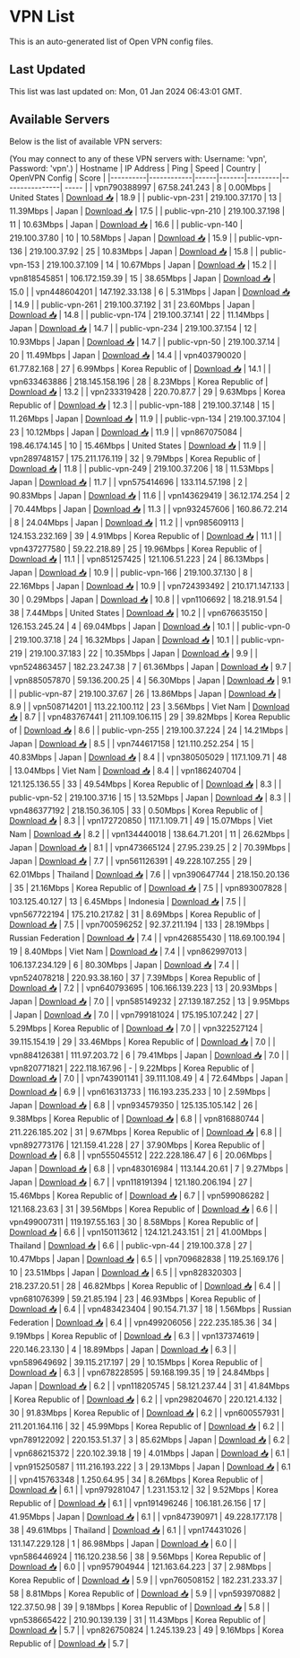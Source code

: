 # VPN List

This is an auto-generated list of Open VPN config files.

## Last Updated

This list was last updated on: Mon, 01 Jan 2024 06:43:01 GMT.

## Available Servers

Below is the list of available VPN servers:

(You may connect to any of these VPN servers with: Username: 'vpn', Password: 'vpn'.)
| Hostname | IP Address | Ping | Speed | Country | OpenVPN Config | Score |
|----------|------------|------|-------|---------|----------------| ----- |
| vpn790388997 | 67.58.241.243 | 8 | 0.00Mbps | United States | [Download 📥](./configs/server_0_US.ovpn) | 18.9 |
| public-vpn-231 | 219.100.37.170 | 13 | 11.39Mbps | Japan | [Download 📥](./configs/server_1_JP.ovpn) | 17.5 |
| public-vpn-210 | 219.100.37.198 | 11 | 10.63Mbps | Japan | [Download 📥](./configs/server_2_JP.ovpn) | 16.6 |
| public-vpn-140 | 219.100.37.80 | 10 | 10.58Mbps | Japan | [Download 📥](./configs/server_3_JP.ovpn) | 15.9 |
| public-vpn-136 | 219.100.37.92 | 25 | 10.83Mbps | Japan | [Download 📥](./configs/server_4_JP.ovpn) | 15.8 |
| public-vpn-153 | 219.100.37.109 | 14 | 10.67Mbps | Japan | [Download 📥](./configs/server_5_JP.ovpn) | 15.2 |
| vpn818545851 | 106.172.159.39 | 15 | 38.65Mbps | Japan | [Download 📥](./configs/server_6_JP.ovpn) | 15.0 |
| vpn448604201 | 147.192.33.138 | 6 | 5.31Mbps | Japan | [Download 📥](./configs/server_7_JP.ovpn) | 14.9 |
| public-vpn-261 | 219.100.37.192 | 31 | 23.60Mbps | Japan | [Download 📥](./configs/server_8_JP.ovpn) | 14.8 |
| public-vpn-174 | 219.100.37.141 | 22 | 11.14Mbps | Japan | [Download 📥](./configs/server_9_JP.ovpn) | 14.7 |
| public-vpn-234 | 219.100.37.154 | 12 | 10.93Mbps | Japan | [Download 📥](./configs/server_10_JP.ovpn) | 14.7 |
| public-vpn-50 | 219.100.37.14 | 20 | 11.49Mbps | Japan | [Download 📥](./configs/server_11_JP.ovpn) | 14.4 |
| vpn403790020 | 61.77.82.168 | 27 | 6.99Mbps | Korea Republic of | [Download 📥](./configs/server_12_KR.ovpn) | 14.1 |
| vpn633463886 | 218.145.158.196 | 28 | 8.23Mbps | Korea Republic of | [Download 📥](./configs/server_13_KR.ovpn) | 13.2 |
| vpn233319428 | 220.70.87.7 | 29 | 9.63Mbps | Korea Republic of | [Download 📥](./configs/server_14_KR.ovpn) | 12.3 |
| public-vpn-188 | 219.100.37.148 | 15 | 11.26Mbps | Japan | [Download 📥](./configs/server_15_JP.ovpn) | 11.9 |
| public-vpn-134 | 219.100.37.104 | 23 | 10.12Mbps | Japan | [Download 📥](./configs/server_16_JP.ovpn) | 11.9 |
| vpn867075084 | 198.46.174.145 | 10 | 15.46Mbps | United States | [Download 📥](./configs/server_17_US.ovpn) | 11.9 |
| vpn289748157 | 175.211.176.119 | 32 | 9.79Mbps | Korea Republic of | [Download 📥](./configs/server_18_KR.ovpn) | 11.8 |
| public-vpn-249 | 219.100.37.206 | 18 | 11.53Mbps | Japan | [Download 📥](./configs/server_19_JP.ovpn) | 11.7 |
| vpn575414696 | 133.114.57.198 | 2 | 90.83Mbps | Japan | [Download 📥](./configs/server_20_JP.ovpn) | 11.6 |
| vpn143629419 | 36.12.174.254 | 2 | 70.44Mbps | Japan | [Download 📥](./configs/server_21_JP.ovpn) | 11.3 |
| vpn932457606 | 160.86.72.214 | 8 | 24.04Mbps | Japan | [Download 📥](./configs/server_22_JP.ovpn) | 11.2 |
| vpn985609113 | 124.153.232.169 | 39 | 4.91Mbps | Korea Republic of | [Download 📥](./configs/server_23_KR.ovpn) | 11.1 |
| vpn437277580 | 59.22.218.89 | 25 | 19.96Mbps | Korea Republic of | [Download 📥](./configs/server_24_KR.ovpn) | 11.1 |
| vpn851257425 | 121.106.51.223 | 24 | 86.13Mbps | Japan | [Download 📥](./configs/server_25_JP.ovpn) | 10.9 |
| public-vpn-166 | 219.100.37.130 | 8 | 22.16Mbps | Japan | [Download 📥](./configs/server_26_JP.ovpn) | 10.9 |
| vpn724393492 | 210.171.147.133 | 30 | 0.29Mbps | Japan | [Download 📥](./configs/server_27_JP.ovpn) | 10.8 |
| vpn1106692 | 18.218.91.54 | 38 | 7.44Mbps | United States | [Download 📥](./configs/server_28_US.ovpn) | 10.2 |
| vpn676635150 | 126.153.245.24 | 4 | 69.04Mbps | Japan | [Download 📥](./configs/server_29_JP.ovpn) | 10.1 |
| public-vpn-0 | 219.100.37.18 | 24 | 16.32Mbps | Japan | [Download 📥](./configs/server_30_JP.ovpn) | 10.1 |
| public-vpn-219 | 219.100.37.183 | 22 | 10.35Mbps | Japan | [Download 📥](./configs/server_31_JP.ovpn) | 9.9 |
| vpn524863457 | 182.23.247.38 | 7 | 61.36Mbps | Japan | [Download 📥](./configs/server_32_JP.ovpn) | 9.7 |
| vpn885057870 | 59.136.200.25 | 4 | 56.30Mbps | Japan | [Download 📥](./configs/server_33_JP.ovpn) | 9.1 |
| public-vpn-87 | 219.100.37.67 | 26 | 13.86Mbps | Japan | [Download 📥](./configs/server_34_JP.ovpn) | 8.9 |
| vpn508714201 | 113.22.100.112 | 23 | 3.56Mbps | Viet Nam | [Download 📥](./configs/server_35_VN.ovpn) | 8.7 |
| vpn483767441 | 211.109.106.115 | 29 | 39.82Mbps | Korea Republic of | [Download 📥](./configs/server_36_KR.ovpn) | 8.6 |
| public-vpn-255 | 219.100.37.224 | 24 | 14.21Mbps | Japan | [Download 📥](./configs/server_37_JP.ovpn) | 8.5 |
| vpn744617158 | 121.110.252.254 | 15 | 40.83Mbps | Japan | [Download 📥](./configs/server_38_JP.ovpn) | 8.4 |
| vpn380505029 | 117.1.109.71 | 48 | 13.04Mbps | Viet Nam | [Download 📥](./configs/server_39_VN.ovpn) | 8.4 |
| vpn186240704 | 121.125.136.55 | 33 | 49.54Mbps | Korea Republic of | [Download 📥](./configs/server_40_KR.ovpn) | 8.3 |
| public-vpn-52 | 219.100.37.16 | 15 | 13.52Mbps | Japan | [Download 📥](./configs/server_41_JP.ovpn) | 8.3 |
| vpn486377192 | 218.150.36.105 | 33 | 0.50Mbps | Korea Republic of | [Download 📥](./configs/server_42_KR.ovpn) | 8.3 |
| vpn172720850 | 117.1.109.71 | 49 | 15.07Mbps | Viet Nam | [Download 📥](./configs/server_43_VN.ovpn) | 8.2 |
| vpn134440018 | 138.64.71.201 | 11 | 26.62Mbps | Japan | [Download 📥](./configs/server_44_JP.ovpn) | 8.1 |
| vpn473665124 | 27.95.239.25 | 2 | 70.39Mbps | Japan | [Download 📥](./configs/server_45_JP.ovpn) | 7.7 |
| vpn561126391 | 49.228.107.255 | 29 | 62.01Mbps | Thailand | [Download 📥](./configs/server_46_TH.ovpn) | 7.6 |
| vpn390647744 | 218.150.20.136 | 35 | 21.16Mbps | Korea Republic of | [Download 📥](./configs/server_47_KR.ovpn) | 7.5 |
| vpn893007828 | 103.125.40.127 | 13 | 6.45Mbps | Indonesia | [Download 📥](./configs/server_48_ID.ovpn) | 7.5 |
| vpn567722194 | 175.210.217.82 | 31 | 8.69Mbps | Korea Republic of | [Download 📥](./configs/server_49_KR.ovpn) | 7.5 |
| vpn700596252 | 92.37.211.194 | 133 | 28.19Mbps | Russian Federation | [Download 📥](./configs/server_50_RU.ovpn) | 7.4 |
| vpn426855430 | 118.69.100.194 | 19 | 8.40Mbps | Viet Nam | [Download 📥](./configs/server_51_VN.ovpn) | 7.4 |
| vpn862997013 | 106.137.234.129 | 6 | 80.30Mbps | Japan | [Download 📥](./configs/server_52_JP.ovpn) | 7.4 |
| vpn524078218 | 220.93.38.160 | 37 | 7.39Mbps | Korea Republic of | [Download 📥](./configs/server_53_KR.ovpn) | 7.2 |
| vpn640793695 | 106.166.139.223 | 13 | 20.93Mbps | Japan | [Download 📥](./configs/server_54_JP.ovpn) | 7.0 |
| vpn585149232 | 27.139.187.252 | 13 | 9.95Mbps | Japan | [Download 📥](./configs/server_55_JP.ovpn) | 7.0 |
| vpn799181024 | 175.195.107.242 | 27 | 5.29Mbps | Korea Republic of | [Download 📥](./configs/server_56_KR.ovpn) | 7.0 |
| vpn322527124 | 39.115.154.19 | 29 | 33.46Mbps | Korea Republic of | [Download 📥](./configs/server_57_KR.ovpn) | 7.0 |
| vpn884126381 | 111.97.203.72 | 6 | 79.41Mbps | Japan | [Download 📥](./configs/server_58_JP.ovpn) | 7.0 |
| vpn820771821 | 222.118.167.96 | - | 9.22Mbps | Korea Republic of | [Download 📥](./configs/server_59_KR.ovpn) | 7.0 |
| vpn743901141 | 39.111.108.49 | 4 | 72.64Mbps | Japan | [Download 📥](./configs/server_60_JP.ovpn) | 6.9 |
| vpn616313733 | 116.193.235.233 | 10 | 2.59Mbps | Japan | [Download 📥](./configs/server_61_JP.ovpn) | 6.8 |
| vpn934579350 | 125.135.105.142 | 26 | 9.38Mbps | Korea Republic of | [Download 📥](./configs/server_62_KR.ovpn) | 6.8 |
| vpn816880744 | 211.226.185.202 | 31 | 9.67Mbps | Korea Republic of | [Download 📥](./configs/server_63_KR.ovpn) | 6.8 |
| vpn892773176 | 121.159.41.228 | 27 | 37.90Mbps | Korea Republic of | [Download 📥](./configs/server_64_KR.ovpn) | 6.8 |
| vpn555045512 | 222.228.186.47 | 6 | 20.06Mbps | Japan | [Download 📥](./configs/server_65_JP.ovpn) | 6.8 |
| vpn483016984 | 113.144.20.61 | 7 | 9.27Mbps | Japan | [Download 📥](./configs/server_66_JP.ovpn) | 6.7 |
| vpn118191394 | 121.180.206.194 | 27 | 15.46Mbps | Korea Republic of | [Download 📥](./configs/server_67_KR.ovpn) | 6.7 |
| vpn599086282 | 121.168.23.63 | 31 | 39.56Mbps | Korea Republic of | [Download 📥](./configs/server_68_KR.ovpn) | 6.6 |
| vpn499007311 | 119.197.55.163 | 30 | 8.58Mbps | Korea Republic of | [Download 📥](./configs/server_69_KR.ovpn) | 6.6 |
| vpn150113612 | 124.121.243.151 | 21 | 41.00Mbps | Thailand | [Download 📥](./configs/server_70_TH.ovpn) | 6.6 |
| public-vpn-44 | 219.100.37.8 | 27 | 10.47Mbps | Japan | [Download 📥](./configs/server_71_JP.ovpn) | 6.5 |
| vpn709682838 | 119.25.169.176 | 10 | 23.51Mbps | Japan | [Download 📥](./configs/server_72_JP.ovpn) | 6.5 |
| vpn828320303 | 218.237.20.51 | 28 | 46.82Mbps | Korea Republic of | [Download 📥](./configs/server_73_KR.ovpn) | 6.4 |
| vpn681076399 | 59.21.85.194 | 23 | 46.93Mbps | Korea Republic of | [Download 📥](./configs/server_74_KR.ovpn) | 6.4 |
| vpn483423404 | 90.154.71.37 | 18 | 1.56Mbps | Russian Federation | [Download 📥](./configs/server_75_RU.ovpn) | 6.4 |
| vpn499206056 | 222.235.185.36 | 34 | 9.19Mbps | Korea Republic of | [Download 📥](./configs/server_76_KR.ovpn) | 6.3 |
| vpn137374619 | 220.146.23.130 | 4 | 18.89Mbps | Japan | [Download 📥](./configs/server_77_JP.ovpn) | 6.3 |
| vpn589649692 | 39.115.217.197 | 29 | 10.15Mbps | Korea Republic of | [Download 📥](./configs/server_78_KR.ovpn) | 6.3 |
| vpn678228595 | 59.168.199.35 | 19 | 24.84Mbps | Japan | [Download 📥](./configs/server_79_JP.ovpn) | 6.2 |
| vpn118205745 | 58.121.237.44 | 31 | 41.84Mbps | Korea Republic of | [Download 📥](./configs/server_80_KR.ovpn) | 6.2 |
| vpn298204670 | 220.121.4.132 | 30 | 91.83Mbps | Korea Republic of | [Download 📥](./configs/server_81_KR.ovpn) | 6.2 |
| vpn600557931 | 211.201.164.116 | 32 | 45.99Mbps | Korea Republic of | [Download 📥](./configs/server_82_KR.ovpn) | 6.2 |
| vpn789122092 | 220.153.51.37 | 3 | 85.62Mbps | Japan | [Download 📥](./configs/server_83_JP.ovpn) | 6.2 |
| vpn686215372 | 220.102.39.18 | 19 | 4.01Mbps | Japan | [Download 📥](./configs/server_84_JP.ovpn) | 6.1 |
| vpn915250587 | 111.216.193.222 | 3 | 29.13Mbps | Japan | [Download 📥](./configs/server_85_JP.ovpn) | 6.1 |
| vpn415763348 | 1.250.64.95 | 34 | 8.26Mbps | Korea Republic of | [Download 📥](./configs/server_86_KR.ovpn) | 6.1 |
| vpn979281047 | 1.231.153.12 | 32 | 9.52Mbps | Korea Republic of | [Download 📥](./configs/server_87_KR.ovpn) | 6.1 |
| vpn191496246 | 106.181.26.156 | 17 | 41.95Mbps | Japan | [Download 📥](./configs/server_88_JP.ovpn) | 6.1 |
| vpn847390971 | 49.228.177.178 | 38 | 49.61Mbps | Thailand | [Download 📥](./configs/server_89_TH.ovpn) | 6.1 |
| vpn174431026 | 131.147.229.128 | 1 | 86.98Mbps | Japan | [Download 📥](./configs/server_90_JP.ovpn) | 6.0 |
| vpn586446924 | 116.120.238.56 | 38 | 9.56Mbps | Korea Republic of | [Download 📥](./configs/server_91_KR.ovpn) | 6.0 |
| vpn957904944 | 121.163.64.223 | 37 | 2.98Mbps | Korea Republic of | [Download 📥](./configs/server_92_KR.ovpn) | 5.9 |
| vpn760508152 | 182.231.233.37 | 58 | 8.81Mbps | Korea Republic of | [Download 📥](./configs/server_93_KR.ovpn) | 5.9 |
| vpn593970882 | 122.37.50.98 | 39 | 9.18Mbps | Korea Republic of | [Download 📥](./configs/server_94_KR.ovpn) | 5.8 |
| vpn538665422 | 210.90.139.139 | 31 | 11.43Mbps | Korea Republic of | [Download 📥](./configs/server_95_KR.ovpn) | 5.7 |
| vpn826750824 | 1.245.139.23 | 49 | 9.16Mbps | Korea Republic of | [Download 📥](./configs/server_96_KR.ovpn) | 5.7 |
